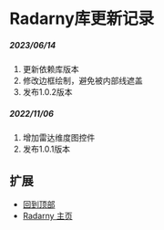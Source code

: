 # Radarny库更新记录

##### 2023/06/14
1. 更新依赖库版本
2. 修改边框绘制，避免被内部线遮盖
3. 发布1.0.2版本

##### 2022/11/06
1. 增加雷达维度图控件
2. 发布1.0.1版本

## 扩展
- [回到顶部](https://github.com/LZ9/Radarny/blob/master/radarny/readme_update.md)
- [Radarny 主页](https://github.com/LZ9/Radarny#radarny)

